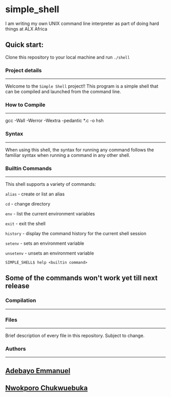# simple_shell
I am writing my own UNIX command line interpreter as part of doing hard things at ALX Africa

## Quick start:
Clone this repository to your local machine and run `./shell`

### Project details
-----
Welcome to the `Simple Shell` project!! This program is a simple shell that can be compiled and launched from the command line.

### How to Compile
---------------
gcc -Wall -Werror -Wextra -pedantic *.c -o hsh


### Syntax
-----
When using this shell, the syntax for running any command follows the familiar syntax when running a command in any other shell.


### Builtin Commands
-----
This shell supports a variety of commands:

`alias` - create or list an alias

`cd` - change directory

`env` - list the current environment variables

`exit` - exit the shell

`history` - display the command history for the current shell session

`setenv` - sets an environment variable

`unsetenv` - unsets an environment variable

```
SIMPLE_SHELL$ help <builtin command>
```
## Some of the commands won't work yet till next release

### Compilation
-----
### Files
-----
Brief description of every file in this repository. Subject to change.

### Authors
---
[Adebayo Emmanuel](https://github.com/AdebayoEmmanuel)
-
[Nwokporo Chukwuebuka](https://github.com/Chukwuebuka2)
-
